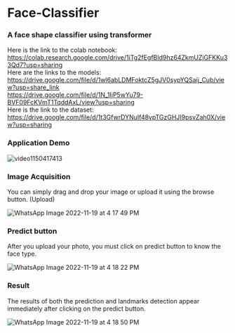 # Face-Classifier
### A face shape classifier using transformer <br />
Here is the link to the colab notebook: <br />
https://colab.research.google.com/drive/1iTg2fEgfBId9hz64ZkmUZjGFKKu33Qd7?usp=sharing <br />
Here are the links to the models: <br />
https://drive.google.com/file/d/1wl6abLDMFoktcZ5gJV0sypYQSaij_Cub/view?usp=share_link <br />
https://drive.google.com/file/d/1N_1IjP5wYu79-BVF09FcKVmT1TqddAxL/view?usp=sharing <br />
Here is the link to the dataset: <br />
https://drive.google.com/file/d/1t3GfwrDYNuIf48ypTGzGHJI9psvZah0X/view?usp=sharing <br />

### Application Demo <br />

![video1150417413](https://user-images.githubusercontent.com/61421659/202854608-06c7148c-8271-45f4-bcb2-302375d04b96.gif)

### Image Acquisition <br />
You can simply drag and drop your image or upload it using the browse button. (Upload) <br />

![WhatsApp Image 2022-11-19 at 4 17 49 PM](https://user-images.githubusercontent.com/61421659/202855321-235321ad-bcb0-401a-92e7-bb529d2593bf.jpeg)


### Predict button <br />
After you upload your photo, you must click on predict button to know the face type. <br />

![WhatsApp Image 2022-11-19 at 4 18 22 PM](https://user-images.githubusercontent.com/61421659/202855351-eac3d41a-b4a7-49a5-bde2-32959eaa4046.jpeg)

### Result <br />
The results of both the prediction and landmarks detection appear immediately after clicking on the predict button. <br />

![WhatsApp Image 2022-11-19 at 4 18 50 PM](https://user-images.githubusercontent.com/61421659/202855368-9b668a7e-6e42-45b9-81a1-f93e275ed5f0.jpeg)
